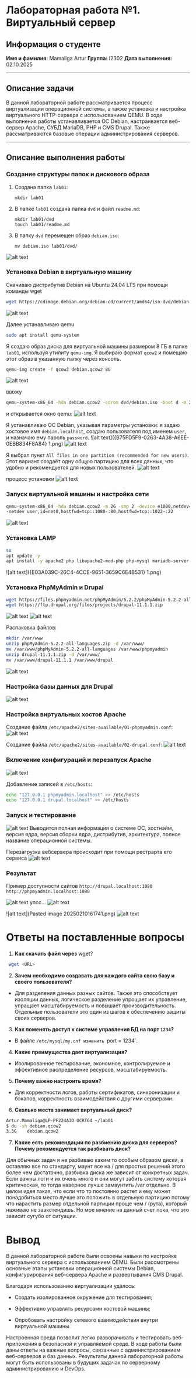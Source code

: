 # **Лабораторная работа №1. Виртуальный сервер**
## **Информация о студенте**

**Имя и фамилия:** Mamaliga Artur
**Группа:** I2302
**Дата выполнения:** 02.10.2025

---

## **Описание задачи**

В данной лабораторной работе рассматривается процесс виртуализации операционной системы, а также установка и настройка виртуального HTTP-сервера с использованием QEMU. В ходе выполнения работы устанавливается ОС Debian, настраивается веб-сервер Apache, СУБД MariaDB, PHP и CMS Drupal. Также рассматриваются базовые операции администрирования серверов.

---

## **Описание выполнения работы**
### Cоздание структуры папок и дискового образа

1. Создана папка `lab01`:
    
    ```
    mkdir lab01
    ```
    
2. В папке `lab01` создана папка `dvd` и файл `readme.md`:
    
    ```
    mkdir lab01/dvd
    touch lab01/readme.md
    ```
    
3. В папку `dvd` перемещен образ `debian.iso`:
    
    ```
    mv debian.iso lab01/dvd/
    ```

![alt text]({2B277861-39B8-47AB-9AE8-E239EFF5EEB7}.png)
### Установка Debian в виртуальную машину

Скачиваю дистрибутив Debian на Ubuntu 24.04 LTS при помощи команды wget
```bash
wget https://cdimage.debian.org/debian-cd/current/amd64/iso-dvd/debian-12.9.0-amd64-DVD-1.iso
```

![alt text]({823DAC8C-8072-4EE7-9E9F-6A9C65359F24}.png)

Далее устанавливаю qemu

```bash
sudo apt install qemu-system
```


Я создаю образ диска для виртуальной машины размером 8 ГБ в папке `lab01`, используя утилиту `qemu-img`. Я выбираю формат `qcow2` и помещаю этот образ в указанную папку через консоль. 
```bash
qemu-img create -f qcow2 debian.qcow2 8G
```

![alt text]({5A065C1F-3F33-4D14-A5B1-6BE4DDDF36EF}.png)

ввожу 
```bash
qemu-system-x86_64 -hda debian.qcow2 -cdrom dvd/debian.iso -boot d -m 2G 
```

и открывается окно qemu:
![alt text]({6FB70A32-34FC-40B2-854F-497B3F245790}.png)

Я устанавливаю ОС Debian, указывая параметры установки: я задаю хостовое имя `debian.localhost`, создаю пользователя под именем `user`, и назначаю ему пароль `password`.
![alt text]({B75FD5F9-0263-4A38-A6EE-0EBB834F8A84} 1.png)
![alt text]({D51824A6-E049-4A56-80E3-3A263AC7DE65}.png)

Я выбрал пункт `All files in one partition (recommended for new users)`. Этот вариант создаёт одну общую партицию для всех данных, что удобно и рекомендуется для новых пользователей.
![alt text]({46673C1E-6CFA-4F68-8888-BCC12CDE59D7}.png)

процесс установки
![alt text]({614773E9-C810-4F1A-B06D-C2A894B5ABDB}.png)

### Запуск виртуальной машины и настройка сети

```bash
qemu-system-x86_64 -hda debian.qcow2 -m 2G -smp 2 -device e1000,netdev=net0 \
-netdev user,id=net0,hostfwd=tcp::1080-:80,hostfwd=tcp::1022-:22
```
![alt text]({95B9FF53-5E2F-4DCC-B7E4-3C661896DF86}.png)
### Установка LAMP
```bash
su
apt update -y
apt install -y apache2 php libapache2-mod-php php-mysql mariadb-server mariadb-client unzip
````
![alt text]({E03A039C-26C4-4CCE-9651-3659C6E4B531} 1.png)

### Установка PhpMyAdmin и Drupal
```bash
wget https://files.phpmyadmin.net/phpMyAdmin/5.2.2/phpMyAdmin-5.2.2-all-languages.zip
wget https://ftp.drupal.org/files/projects/drupal-11.1.1.zip
```

![alt text]({0153BA72-B61B-4B53-81FE-35AAE8653F9E}.png)
![alt text]({DF99DA37-7649-44D6-9BA5-BBB69804302E}.png)

Распаковка файлов:
```bash
mkdir /var/www
unzip phpMyAdmin-5.2.2-all-languages.zip -d /var/www/
mv /var/www/phpMyAdmin-5.2.2-all-languages /var/www/phpmyadmin
unzip drupal-11.1.1.zip -d /var/www/
mv /var/www/drupal-11.1.1 /var/www/drupal
```

![alt text]({805A303F-A804-4B0C-8490-0D3BDF84AB21}.png)

### Настройка базы данных для Drupal

![alt text]({BB47F58F-D588-4C36-9A8A-FD21D2A33526}.png)

### Настройка виртуальных хостов Apache

Создание файла `/etc/apache2/sites-available/01-phpmyadmin.conf`:
![alt text]({BEA33B23-524F-4320-9C35-709F79244563}.png)

Создание файла `/etc/apache2/sites-available/02-drupal.conf`:
![alt text]({B2BF35E7-6FD1-4FAA-843F-7C169EDB9728}.png)

### Включение конфигураций и перезапуск Apache

![alt text]({A13307B4-5218-4B7B-8430-BFEBD2E8CF8E}.png)

Добавление записей в `/etc/hosts`:
```bash
echo "127.0.0.1 phpmyadmin.localhost" >> /etc/hosts
echo "127.0.0.1 drupal.localhost" >> /etc/hosts
```

### Запуск и тестирование
![alt text]({61510792-EB0A-4B8C-9213-70CF2B64AC23}.png)
Выводится полная информация о системе
ОС, хостнэйм, версия ядра, версия сборки ядра, дистрибутив, архитектура, полное название операционной системы.

Перезагрузка вебсервера происходит при помощи рестрарта его сервиса 
![alt text]({DA7DC786-9C00-43B3-96A9-FC8695BE2EAE}.png)

### Результат
Пример доступности сайтов
`http://drupal.localhost:1080`
`http://phpmyadmin.localhost:1080`

![alt text]({AAC6BAA8-71D5-4CE7-8274-54A830EE1AC9}.png)
упсс...
![alt text]({81CFD541-9EE0-4DAC-B8B7-77B0341BA8BA}.png)


![alt text](Pasted image 20250210161741.png)
![alt text]({5D9769B4-6B8D-4578-8F5F-82F9D0CF8CC7}.png)

# **Ответы на поставленные вопросы**
1. **Как скачать файл через** wget?

  ```bash
   wget <URL>
   ```

2. **Зачем необходимо создавать для каждого сайта свою базу и своего пользователя?**

- Для разделения данных разных сайтов. Также это способствует изоляции данных, логическое разделение упрощает их управление, упращает масштабируемость и повышает производительность. Отдельные пользователи это один из шагов к обеспечению защиты своих серверов.

3. **Как поменять доступ к системе управления БД на порт `1234`?**

- В файле `/etc/mysql/my.cnf изменить `port = 1234`.

4. **Какие преимущества дает виртуализация?**

- Изолированное тестирование, экономное, контролируемое и эффективное распределение ресурсов, масштабируемость.

5. **Почему важно настроить время?**

- Для корректности логов, работы сертификатов, синхронизации и бэкапов, корректность взаимодействия с другими серверами.

6. **Сколько места занимает виртуальный диск?**
```bash  
Artur.Mamaliga@LP-PF224A3D UCRT64 ~/lab01
$ du -sh debian.qcow2
3.3G    debian.qcow2	 
```


7. **Какие есть рекомендации по разбиению диска для серверов? Почему рекомендуется так разбивать диск?**

Для обычных задач я не разбиваю каким то особым образом диски, а оставляю все по стандарту, маунт все на / для простых решений этого более чем достаточно, разбивка диска же зависит от конкретных задач. Если важны логи и их очень много и они могут забить систему которая критическая, то тогда наверное лучше замаунтить /var  отдельно. В целом идея такая, что если что то постоянно растет и ему может понадобиться место лучше это положить в отдельную партицию потому что нарастить размер отдельной партиции проще чем / (рута), который наживаю не заэкстендишь. Но мое мнение на данный счет пока, что это зависит сугубо от ситуации.

# **Вывод**

В данной лабораторной работе были освоены навыки по настройке виртуального сервера с использованием QEMU. Были рассмотрены основные этапы установки операционной системы Debian, конфигурирования веб-сервера Apache и развертывания CMS Drupal.

Благодаря использованию виртуализации удалось:

- Создать изолированное окружение для тестирования;

- Эффективно управлять ресурсами хостовой машины;

- Опробовать настройку сетевого взаимодействия внутри виртуальной машины.


Настроенная среда позволит легко разворачивать и тестировать веб-приложения в безопасной и управляемой среде. В ходе работы были даны ответы на важные вопросы, связанные с администрированием веб-серверов и баз данных. Результаты данной лабораторной работы могут быть использованы в будущих задачах по серверному администрированию и DevOps.